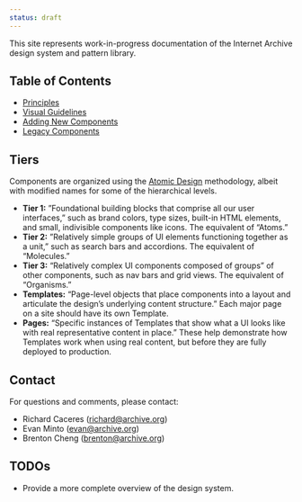 ```yaml
---
status: draft
---
```

This site represents work-in-progress documentation of the Internet Archive design system and pattern library.

## Table of Contents
- [Principles](docs/principles)
- [Visual Guidelines](docs/visual-guidelines)
- [Adding New Components](docs/adding-new-components)
- [Legacy Components](docs/legacy-components)

## Tiers
Components are organized using the [Atomic Design](http://atomicdesign.bradfrost.com/) methodology, albeit with modified names for some of the hierarchical levels.

- **Tier 1:** ”Foundational building blocks that comprise all our user interfaces,” such as brand colors, type sizes, built-in HTML elements, and small, indivisible components like icons. The equivalent of “Atoms.”
- **Tier 2:** ”Relatively simple groups of UI elements functioning together as a unit,” such as search bars and accordions. The equivalent of “Molecules.”
- **Tier 3:** “Relatively complex UI components composed of groups” of other components, such as nav bars and grid views. The equivalent of “Organisms.”
- **Templates:** “Page-level objects that place components into a layout and articulate the design’s underlying content structure.” Each major page on a site should have its own Template.
- **Pages:** “Specific instances of Templates that show what a UI looks like with real representative content in place.” These help demonstrate how Templates work when using real content, but before they are fully deployed to production.

## Contact
For questions and comments, please contact:
- Richard Caceres ([richard@archive.org](mailto:richard@archive.org))
- Evan Minto ([evan@archive.org](mailto:evan@archive.org]))
- Brenton Cheng ([brenton@archive.org](mailto:brenton@archive.org))

## TODOs
- Provide a more complete overview of the design system.
